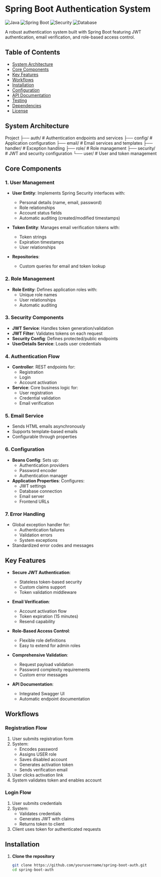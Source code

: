 # Spring Boot Authentication System

![Java](https://img.shields.io/badge/Java-17%2B-blue)
![Spring Boot](https://img.shields.io/badge/Spring%20Boot-3.1.5-green)
![Security](https://img.shields.io/badge/Security-JWT-orange)
![Database](https://img.shields.io/badge/Database-MySQL-lightgrey)

A robust authentication system built with Spring Boot featuring JWT authentication, email verification, and role-based access control.

## Table of Contents
- [System Architecture](#system-architecture)
- [Core Components](#core-components)
- [Key Features](#key-features)
- [Workflows](#workflows)
- [Installation](#installation)
- [Configuration](#configuration)
- [API Documentation](#api-documentation)
- [Testing](#testing)
- [Dependencies](#dependencies)
- [License](#license)

## System Architecture
Project
├── auth/ # Authentication endpoints and services
├── config/ # Application configuration
├── email/ # Email services and templates
├── handler/ # Exception handling
├── role/ # Role management
├── security/ # JWT and security configuration
└── user/ # User and token management

## Core Components

### 1. User Management
- **User Entity**: Implements Spring Security interfaces with:
  - Personal details (name, email, password)
  - Role relationships
  - Account status fields
  - Automatic auditing (created/modified timestamps)
  
- **Token Entity**: Manages email verification tokens with:
  - Token strings
  - Expiration timestamps
  - User relationships

- **Repositories**:
  - Custom queries for email and token lookup

### 2. Role Management
- **Role Entity**: Defines application roles with:
  - Unique role names
  - User relationships
  - Automatic auditing

### 3. Security Components
- **JWT Service**: Handles token generation/validation
- **JWT Filter**: Validates tokens on each request
- **Security Config**: Defines protected/public endpoints
- **UserDetails Service**: Loads user credentials

### 4. Authentication Flow
- **Controller**: REST endpoints for:
  - Registration
  - Login
  - Account activation
- **Service**: Core business logic for:
  - User registration
  - Credential validation
  - Email verification

### 5. Email Service
- Sends HTML emails asynchronously
- Supports template-based emails
- Configurable through properties

### 6. Configuration
- **Beans Config**: Sets up:
  - Authentication providers
  - Password encoder
  - Authentication manager
- **Application Properties**: Configures:
  - JWT settings
  - Database connection
  - Email server
  - Frontend URLs

### 7. Error Handling
- Global exception handler for:
  - Authentication failures
  - Validation errors
  - System exceptions
- Standardized error codes and messages

## Key Features

- **Secure JWT Authentication**:
  - Stateless token-based security
  - Custom claims support
  - Token validation middleware

- **Email Verification**:
  - Account activation flow
  - Token expiration (15 minutes)
  - Resend capability

- **Role-Based Access Control**:
  - Flexible role definitions
  - Easy to extend for admin roles

- **Comprehensive Validation**:
  - Request payload validation
  - Password complexity requirements
  - Custom error messages

- **API Documentation**:
  - Integrated Swagger UI
  - Automatic endpoint documentation

## Workflows

### Registration Flow
1. User submits registration form
2. System:
   - Encodes password
   - Assigns USER role
   - Saves disabled account
   - Generates activation token
   - Sends verification email
3. User clicks activation link
4. System validates token and enables account

### Login Flow
1. User submits credentials
2. System:
   - Validates credentials
   - Generates JWT with claims
   - Returns token to client
3. Client uses token for authenticated requests

## Installation

1. **Clone the repository**
   ```bash
   git clone https://github.com/yourusername/spring-boot-auth.git
   cd spring-boot-auth
